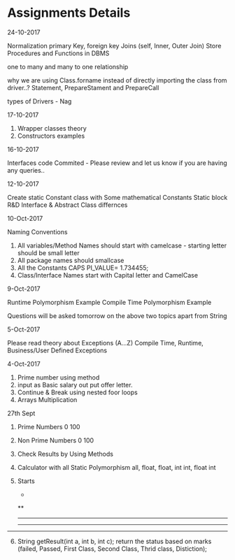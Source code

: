 # Assignments Details


24-10-2017

Normalization
primary Key,
foreign key
Joins (self, Inner, Outer Join)
Store Procedures and Functions in DBMS

one to many and many to one relationship

why we are using Class.forname instead of directly importing the class from driver..?
Statement, PrepareStament and PrepareCall

types of Drivers - Nag


17-10-2017

1. Wrapper classes theory
2. Constructors examples


16-10-2017

Interfaces code Commited - Please review and let us know if you are having any queries..




12-10-2017

Create static Constant class with Some mathematical Constants
Static block R&D 
Interface & Abstract Class differnces


10-Oct-2017

Naming Conventions

1. All variables/Method Names should start with camelcase - starting letter should be small letter
2. All package names should smallcase
3. All the Constants CAPS PI_VALUE= 1.734455;
4. Class/Interface Names start with Capital letter and CamelCase




9-Oct-2017

Runtime Polymorphism Example
Compile Time Polymorphism Example

Questions will be asked tomorrow on the above two topics apart from String


5-Oct-2017

Please read theory about Exceptions (A...Z)
Compile Time, Runtime, Business/User Defined Exceptions



4-Oct-2017

1. Prime number using method
2. input as Basic salary out put offer letter.
3. Continue & Break using nested foor loops
4. Arrays Multiplication 



27th Sept

1. Prime Numbers 0 100
2. Non Prime Numbers 0 100
3. Check Results by Using Methods
4. Calculator with all Static Polymorphism all, float, float, int int, float int
5. Starts
    
     *
    **
   * * *
   * * * *
  * * * * *
  
 6. String getResult(int a, int b, int c);
 	return the status based on marks (failed, Passed, First Class, Second Class, Thrid class, Distiction);
 
 

   



